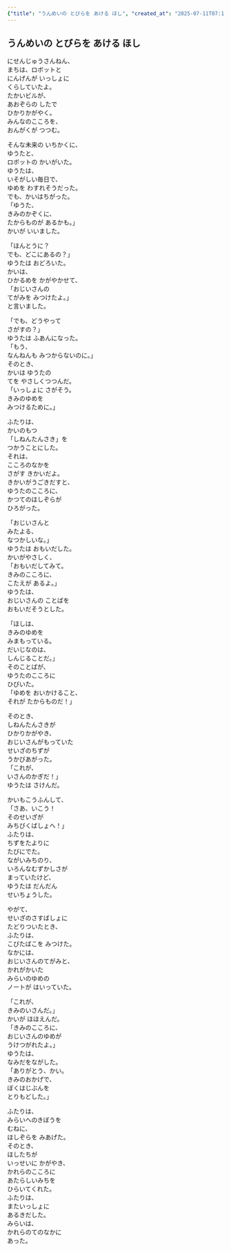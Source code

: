 ```yaml
---
{"title": "うんめいの とびらを あける ほし", "created_at": "2025-07-11T07:12:50.968482+09:00", "pattern_id": 2, "pattern_name": "隠れ継承者型", "year": 2103}
---
```


## うんめいの とびらを あける ほし

にせんじゅうさんねん、  
まちは、ロボットと  
にんげんが いっしょに  
くらしていたよ。  
たかいビルが、  
あおぞらの したで  
ひかりかがやく。  
みんなのこころを、  
おんがくが つつむ。  

そんな未来の いちかくに、  
ゆうたと、  
ロボットの かいがいた。  
ゆうたは、  
いそがしい毎日で、  
ゆめを わすれそうだった。  
でも、かいはちがった。  
「ゆうた、  
きみのかぞくに、  
たからものが あるかも。」  
かいが いいました。  

「ほんとうに？  
でも、どこにあるの？」  
ゆうたは おどろいた。  
かいは、  
ひかるめを かがやかせて、  
「おじいさんの  
てがみを みつけたよ。」  
と言いました。  

「でも、どうやって  
さがすの？」  
ゆうたは ふあんになった。  
「もう、  
なんねんも みつからないのに。」  
そのとき、  
かいは ゆうたの  
てを やさしくつつんだ。  
「いっしょに さがそう。  
きみのゆめを  
みつけるために。」  

ふたりは、  
かいのもつ  
「しねんたんさき」を  
つかうことにした。  
それは、  
こころのなかを  
さがす きかいだよ。  
きかいがうごきだすと、  
ゆうたのこころに、  
かつてのほしぞらが  
ひろがった。  

「おじいさんと  
みたよる、  
なつかしいな。」  
ゆうたは おもいだした。  
かいがやさしく、  
「おもいだしてみて。  
きみのこころに、  
こたえが あるよ。」  
ゆうたは、  
おじいさんの ことばを  
おもいだそうとした。  

「ほしは、  
きみのゆめを  
みまもっている。  
だいじなのは、  
しんじることだ。」  
そのことばが、  
ゆうたのこころに  
ひびいた。  
「ゆめを おいかけること、  
それが たからものだ！」  

そのとき、  
しねんたんさきが  
ひかりかがやき、  
おじいさんがもっていた  
せいざのちずが  
うかびあがった。  
「これが、  
いさんのかぎだ！」  
ゆうたは さけんだ。  

かいもこうふんして、  
「さあ、いこう！  
そのせいざが  
みちびくばしょへ！」  
ふたりは、  
ちずをたよりに  
たびにでた。  
ながいみちのり、  
いろんなむずかしさが  
まっていたけど、  
ゆうたは だんだん  
せいちょうした。  

やがて、  
せいざのさすばしょに  
たどりついたとき、  
ふたりは、  
こびたばこを みつけた。  
なかには、  
おじいさんのてがみと、  
かれがかいた  
みらいのゆめの  
ノートが はいっていた。  

「これが、  
きみのいさんだ。」  
かいが ほほえんだ。  
「きみのこころに、  
おじいさんのゆめが  
うけつがれたよ。」  
ゆうたは、  
なみだをながした。  
「ありがとう、かい。  
きみのおかげで、  
ぼくはじぶんを  
とりもどした。」  

ふたりは、  
みらいへのきぼうを  
むねに、  
ほしぞらを みあげた。  
そのとき、  
ほしたちが  
いっせいに かがやき、  
かれらのこころに  
あたらしいみちを  
ひらいてくれた。  
ふたりは、  
またいっしょに  
あるきだした。  
みらいは、  
かれらのてのなかに  
あった。

